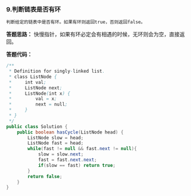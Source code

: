 ### 9.判断链表是否有环

```java
判断给定的链表中是否有环。如果有环则返回true，否则返回false。
```



**答题思路：** 快慢指针，如果有环必定会有相遇的时候，无环则会为空，直接返回。



**答题代码：** 

```java
/**
 * Definition for singly-linked list.
 * class ListNode {
 *     int val;
 *     ListNode next;
 *     ListNode(int x) {
 *         val = x;
 *         next = null;
 *     }
 * }
 */
public class Solution {
    public boolean hasCycle(ListNode head) {
        ListNode slow = head;
        ListNode fast = head;
        while(fast != null && fast.next != null){
            slow = slow.next;
            fast = fast.next.next;
            if(slow == fast) return true;
        }
        return false;
    }
}
```

